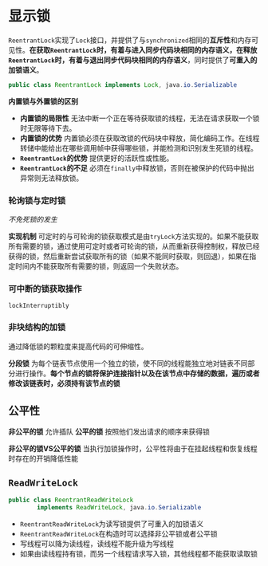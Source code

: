 # 显示锁

`ReentrantLock`实现了`Lock`接口，并提供了与`synchronized`相同的**互斥性**和内存可见性。**在获取`ReentrantLock`时，有着与进入同步代码块相同的内存语义，在释放`ReentrantLock`时，有着与退出同步代码块相同的内存语义**，同时提供了**可重入的加锁语义**。

```java
public class ReentrantLock implements Lock, java.io.Serializable
```

**内置锁与外置锁的区别**
- **内置锁的局限性** 无法中断一个正在等待获取锁的线程，无法在请求获取一个锁时无限等待下去。
- **内置锁的优势** 内置锁必须在获取改锁的代码块中释放，简化编码工作。在线程转储中能给出在哪些调用帧中获得哪些锁，并能检测和识别发生死锁的线程。
- **`ReentrantLock`的优势** 提供更好的活跃性或性能。
- **`ReentrantLock`的不足** 必须在`finally`中释放锁，否则在被保护的代码中抛出异常则无法释放锁。

### 轮询锁与定时锁

*不免死锁的发生*

**实现机制** 可定时的与可轮询的锁获取模式是由`tryLock`方法实现的。如果不能获取所有需要的锁，通过使用可定时或者可轮询的锁，从而重新获得控制权，释放已经获得的锁，然后重新尝试获取所有的锁（如果不能同时获取，则回退），如果在指定时间内不能获取所有需要的锁，则返回一个失败状态。

### 可中断的锁获取操作

`lockInterruptibly`

### 非块结构的加锁

通过降低锁的颗粒度来提高代码的可伸缩性。

**分段锁** 为每个链表节点使用一个独立的锁，使不同的线程能独立地对链表不同部分进行操作。**每个节点的锁将保护连接指针以及在该节点中存储的数据，遍历或者修改该链表时，必须持有该节点的锁**

## 公平性

**非公平的锁** 允许插队
**公平的锁** 按照他们发出请求的顺序来获得锁

**非公平的锁VS公平的锁**
当执行加锁操作时，公平性将由于在挂起线程和恢复线程时存在的开销降低性能

## `ReadWriteLock`

```java
public class ReentrantReadWriteLock
        implements ReadWriteLock, java.io.Serializable
```

- `ReentrantReadWriteLock`为读写锁提供了可重入的加锁语义
- `ReentrantReadWriteLock`在构造时可以选择非公平锁或者公平锁
- 写线程可以降为读线程，读线程不能升级为写线程
- 如果由读线程持有锁，而另一个线程请求写入锁，其他线程都不能获取读取锁